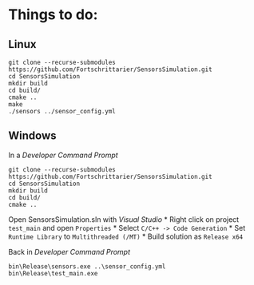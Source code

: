 # Things to do: #

## Linux ##

    git clone --recurse-submodules https://github.com/Fortschrittarier/SensorsSimulation.git
    cd SensorsSimulation
    mkdir build
    cd build/
    cmake ..
    make
    ./sensors ../sensor_config.yml

## Windows ##
In a *Developer Command Prompt*

	git clone --recurse-submodules https://github.com/Fortschrittarier/SensorsSimulation.git
	cd SensorsSimulation
    mkdir build
    cd build/
    cmake ..
	
Open SensorsSimulation.sln with *Visual Studio*
	* Right click on project ```test_main``` and open ```Properties```
	* Select ```C/C++ -> Code Generation```
	* Set ```Runtime Library``` to ```Multithreaded (/MT)```
	* Build solution as ```Release x64```
	
Back in *Developer Command Prompt*

	bin\Release\sensors.exe ..\sensor_config.yml
	bin\Release\test_main.exe